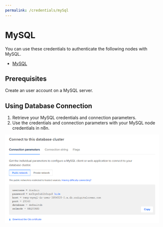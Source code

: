 ```yaml
---
permalink: /credentials/mySql
---
```


# MySQL

You can use these credentials to authenticate the following nodes with MySQL.
- [MySQL](../../nodes-library/nodes/MySQL/README.md)

## Prerequisites

Create an user account on a MySQL server. 

## Using Database Connection

1. Retrieve your MySQL credentials and connection parameters.
2. Use the credentials and connection parameters with your MySQL node credentials in n8n.

![Getting MySQL credentials](./using-database-connection.gif)
